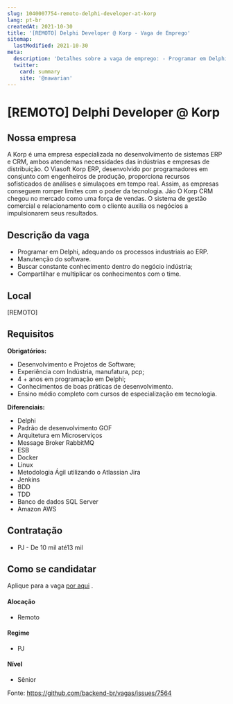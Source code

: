 ```yaml
---
slug: 1040007754-remoto-delphi-developer-at-korp
lang: pt-br
createdAt: 2021-10-30
title: '[REMOTO] Delphi Developer @ Korp - Vaga de Emprego'
sitemap:
  lastModified: 2021-10-30
meta:
  description: 'Detalhes sobre a vaga de emprego: - Programar em Delphi, adequando os processos industriais ao ERP. - Manutenção do software. - Buscar constante conhecimento dentro do negócio indústria; - Compartilhar e multiplicar os conhecimentos com o time.'
  twitter:
    card: summary
    site: '@nawarian'
---
```


# [REMOTO] Delphi Developer @ Korp

## Nossa empresa

A Korp é uma empresa especializada no desenvolvimento de sistemas ERP e CRM, ambos atendemas necessidades das indústrias e empresas de distribuição. O Viasoft Korp ERP, desenvolvido por programadores em consjunto com engenheiros de produção, proporciona recursos sofisticados de análises e simulaçoes em tempo real. Assim, as empresas conseguem romper limites com o poder da tecnologia. Jáo O Korp CRM chegou no mercado como uma força de vendas. O sistema de gestão comercial e relacionamento com o cliente auxilia os negócios a impulsionarem seus resultados. 

## Descrição da vaga

- Programar em Delphi, adequando os processos industriais ao ERP.
- Manutenção do software. 
- Buscar constante conhecimento dentro do negócio indústria;
- Compartilhar e multiplicar os conhecimentos com o time.

## Local

[REMOTO]

## Requisitos

**Obrigatórios:**

- Desenvolvimento e Projetos de Software;
- Experiência com Indústria, manufatura, pcp;
- 4 + anos em programação em Delphi;
- Conhecimentos de boas práticas de desenvolvimento.
- Ensino médio completo com cursos de especialização em tecnologia. 

**Diferenciais:**
- Delphi
- Padrão de desenvolvimento GOF
- Arquitetura em Microserviços
- Message Broker RabbitMQ
- ESB
- Docker
- Linux
- Metodologia Ágil utilizando o Atlassian Jira
- Jenkins
- BDD
- TDD
- Banco de dados SQL Server
- Amazon AWS

## Contratação

- PJ - De 10 mil até13 mil

## Como se candidatar

Aplique para a vaga [por aqui](https://www.careers-page.com/novare-rh/job/3V5WX8) .

#### Alocação
- Remoto

#### Regime
- PJ

#### Nível
- Sênior

Fonte: https://github.com/backend-br/vagas/issues/7564